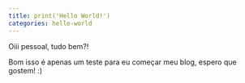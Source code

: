 ```yaml
---
title: print('Hello World!')
categories: hello-world
---
```


Oiii pessoal, tudo bem?!

Bom isso é apenas um teste para eu começar meu blog, espero que gostem! :)
